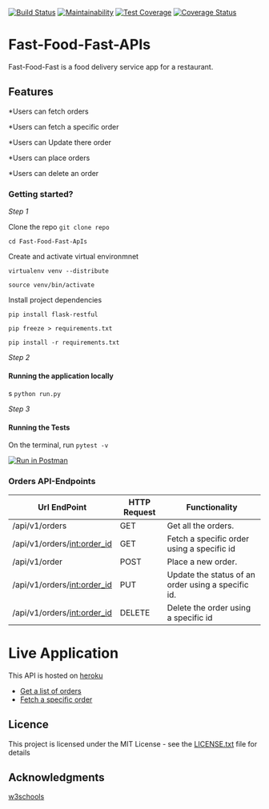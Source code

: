 [![Build Status](https://travis-ci.com/OlalKeith/ch-API-160779636.svg?branch=ch-API-160779636 )](https://travis-ci.com/OlalKeith/API) 
[![Maintainability](https://api.codeclimate.com/v1/badges/e92621d19014869658e5/maintainability)](https://codeclimate.com/github/OlalKeith/Fast-Food-Fast-APIs/maintainability)
[![Test Coverage](https://api.codeclimate.com/v1/badges/e92621d19014869658e5/test_coverage)](https://codeclimate.com/github/OlalKeith/Fast-Food-Fast-APIs/test_coverage)
[![Coverage Status](https://coveralls.io/repos/github/OlalKeith/Fast-Food-Fast-APIs/badge.svg?branch=ch-API-160779636 )](https://coveralls.io/github/OlalKeith/Fast-Food-Fast-APIs?branch=ch-API-160779636 )

# Fast-Food-Fast-APIs

Fast-Food-Fast is a food delivery service app for a restaurant.


## Features

*Users can fetch orders

*Users can fetch a specific order

*Users can Update there order

*Users can place orders

*Users can delete an order


### Getting started?

*Step 1*

Clone the repo
```git clone repo ```

```cd Fast-Food-Fast-ApIs ```

Create and activate virtual environmnet

```virtualenv venv --distribute ```

```source venv/bin/activate```

Install project dependencies

```pip install flask-restful```

```pip freeze > requirements.txt```

```pip install -r requirements.txt```

*Step 2*

#### Running the application locally
s
```python run.py```

*Step 3*

#### Running the Tests

On the terminal, run ```pytest -v```

[![Run in Postman](https://run.pstmn.io/button.svg)](https://app.getpostman.com/run-collection/ce5fa5121eb851f81114)

### Orders API-Endpoints

| Url EndPoint           | HTTP Request| Functionality                  	       		   | 
| ---------------------  |-------------|--------------------------------------     		   |
| /api/v1/orders        | GET		   | Get all the orders.            		   		   |
| /api/v1/orders/<int:order_id> | GET	| Fetch a specific order using a specific id       |
| /api/v1/order          | POST 	   | Place a new order.             	       		   |
| /api/v1/orders/<int:order_id> | PUT	| Update the status of an order using a specific id.|
| /api/v1/orders/<int:order_id>| DELETE | Delete the order using a specific id 			   |


# Live Application

This API is hosted on [heroku](https://www.heroku.com/) 

- [Get a list of orders](https://olal-fast-food-api.herokuapp.com/api/v1/orders)
- [Fetch a specific order](https://olal-fast-food-api.herokuapp.com/api/v1/orders/2)


## Licence
This project is licensed under the MIT License - see the [LICENSE.txt](LICENSE.txt) file for details

## Acknowledgments

[w3schools](https://www.w3schools.com/)

